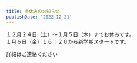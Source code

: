 ```yaml
---
title: 冬休みのお知らせ
publishDate: '2022-12-21'
---
```


１２月２４日（土）～１月５日（木）までお休みです。\
１月６日（金）１６：２０から新学期スタートです。

詳細はご連絡ください
